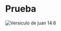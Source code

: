 # Prueba

![Versiculo de juan 14:6](https://recursoscristianosweb.com/wp-content/uploads/2019/09/juan-146-819x1024.webp)
